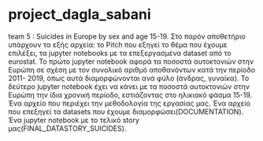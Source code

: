 # project_dagla_sabani
 team 5 : Suicides in Europe by sex and age 15-19.
Στο παρόν αποθετήριο υπάρχουν τα εξής αρχεία:
το Pitch που εξηγεί το θέμα που έχουμε επιλέξει,
τα jupyter notebooks με τα επεξεργασμένα dataset από το eurostat. 
Το πρώτο jupyter notebook αφορά τα ποσοστά αυτοκτονιών στην Ευρώπη σε σχέση με τον συνολικό αριθμό αποθανόντων κατά την περίοδο 2011- 2019, όπως αυτά διαμορφώνονται ανά φύλο (άνδρας, γυναίκα).
Το δεύτερο jupyter notebook έχει να κάνει με τα ποσοστά αυτοκτονιών στην Ευρώπη την ίδια χρονική περίοδο, εστιάζοντας στο ηλικιακό φάσμα 15-19.
Ένα αρχείο που περιέχει την μεθοδολογία της εργασίας μας.
Ένα αρχείο που επεξηγεί τα datasets που έχουμε διαμορφώσει(DOCUMENTATION).
Ένα jupyter notebook με το τελικό story μας(FINAL_DATASTORY_SUICIDES).
